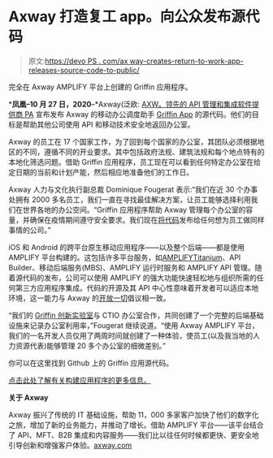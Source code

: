 # Axway 打造复工 app。向公众发布源代码

> 原文:[https://devo PS . com/ax way-creates-return-to-work-app-releases-source-code-to-public/](https://devops.com/axway-creates-return-to-work-app-releases-source-code-to-the-public/)

完全在 Axway AMPLIFY 平台上创建的 Griffin 应用程序。

***凤凰–10 月 27 日，**2020****–*Axway(泛欧: [AXW。领先的 API 管理和集成软件提供商 PA](http://axw.pa/) 宣布发布 Axway 的移动办公调度助手 [Griffin App](https://www.youtube.com/watch?v=jbrC6WABaE8&feature=youtu.be) 的源代码。他们的目标是帮助其他公司使用 API 和移动技术安全地返回办公室。

Axway 的员工在 17 个国家工作，为了回到每个国家的办公室，其团队必须根据地区的不同，遵循不同的开业要求。其中包括政府法规、建筑法规和每个地点特有的本地化筛选问题。借助 Griffin 应用程序，员工现在可以看到任何特定办公室在给定日期的当前和计划产能，然后相应地准备他们的工作日。

Axway 人力与文化执行副总裁 Dominique Fougerat 表示:“我们在近 30 个办事处拥有 2000 多名员工，我们一直在寻找最佳解决方案，让员工能够选择利用我们在世界各地的办公空间。“Griffin 应用程序帮助 Axway 管理每个办公室的容量，并确保在疫情期间遵守安全要求。我们现在[将代码](https://www.axway.com/griffin-app?utm_medium=pr&utm_source=prnewswire&utm_campaign=griffinapp)发布给任何想为员工做同样事情的公司。”

iOS 和 Android 的跨平台原生移动应用程序——以及整个后端——都是使用 AMPLIFY 平台构建的。这包括许多平台服务，如[AMPLIFY](https://resources.axway.com/mobile-app-dev-doc/data-sheet-axway-titanium?utm_medium=pr&utm_source=prnewswire&utm_campaign=griffinapp)[Titanium](https://resources.axway.com/mobile-app-dev-doc/data-sheet-axway-titanium?utm_source=devblog&utm_medium=blog)、API Builder、移动后端服务(MBS)、AMPLIFY 运行时服务和 AMPLIFY API 管理。随着源代码的发布，公司可以使用 AMPLIFY 的强大功能快速轻松地与组织所需的任何第三方应用程序集成。代码的开源及其 API 中心性意味着开发者可以适应本地环境，这一能力与 Axway 的[开放一切](https://get.axway.com/ub/en/open-everything/?utm_medium=pr&utm_source=prnewswire&utm_campaign=griffinapp)倡议相一致。

“我们的 [Griffin 创新实验室](https://www.axway.com/en/services/griffin-lab?utm_medium=pr&utm_source=prnewswire&utm_campaign=griffinapp)与 CTIO 办公室合作，共同创建了一个完整的后端基础设施来记录办公室利用率，”Fougerat 继续说道。“使用 Axway AMPLIFY 平台，我们的一名开发人员仅用了两周时间就创建了一种体验，使员工(以及我当地的人力资源代表)能够管理 20 多个办公室的细微差别。”

你可以在这里找到 Github 上的 Griffin 应用源代码。

[点击此处了解有关构建应用程序的更多信息。](https://devblog.axway.com/featured/open-source-axway-griffin-app-and-api/?utm_medium=blog&utm_source=devblog&utm_campaign=griffinapp)

**关于 Axway**

Axway 振兴了传统的 IT 基础设施，帮助 11，000 多家客户加快了他们的数字化之旅，增加了新的业务能力，并推动了增长。借助 AMPLIFY 平台——该平台结合了 API、MFT、B2B 集成和内容服务——我们比以往任何时候都更快、更安全地引导创新和增强客户体验。[axway.com](https://www.axway.com/en?utm_medium=pr&utm_source=prnewswire&utm_campaign=griffinapp)